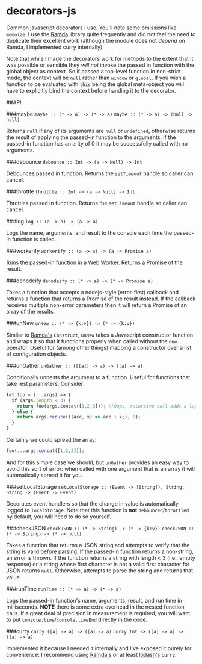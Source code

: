 # decorators-js
Common javascript decorators I use. You'll note some omissions like `memoize`. I use the
[Ramda](http://ramdajs.com/0.18.0/index.html) library quite frequently and did not feel the need to
duplicate their excellent work (although the module does not *depend* on Ramda, I implemented curry
internally).

Note that while I made the decorators work for methods to the extent that it was possible or
sensible they *will not* invoke the passed in function with the global object as context. So if
passed a top-level function in non-strict mode, the context will be `null` rather than `window` or
`global`. If you wish a function to be evaluated with `this` being the global meta-object you will
have to explicitly bind the context before handing it to the decorator.

##API

###maybe
  `maybe :: (* -> a) -> (* -> a)`
  `maybe :: (* -> a) -> (null -> null)`

  Returns `null` if any of its arguments are `null` or `undefined`, otherwise returns the result
  of applying the passed-in function to the arguments. If the passed-in function has an arity of
  0 it may be successfully called with no arguments.

###debounce
  `debounce :: Int -> (a -> Null) -> Int`

  Debounces passed in function. Returns the `setTimeout` handle so caller can cancel.

###throttle
  `throttle :: Int -> (a -> Null) -> Int`

  Throttles passed in function. Returns the `setTimeout` handle so caller can cancel.

###log
  `log :: (a -> a) -> (a -> a)`

  Logs the name, arguments, and result to the console each time the passed-in function is called.

###workerify
  `workerify :: (a -> a) -> (a -> Promise a)`

  Runs the passed-in function in a Web Worker. Returns a Promise of the result.

###denodeify
  `denodeify :: (* -> a) -> (* -> Promise a)`

  Takes a function that accepts a nodejs-style (error-first) callback and returns a function that
  returns a Promise of the result instead. If the callback receives multiple non-error parameters
  then it will return a Promise of an array of the results.

###unNew
  `unNew :: (* -> {k:v}) -> (* -> {k:v})`

  Similar to [Ramda's](http://ramdajs.com/0.18.0/index.html) `Construct`, `unNew` takes a
  Javascript constructor function and wraps it so that it functions properly when called without
  the `new` operator. Useful for (among other things) mapping a constructor over a list of
  configuration objects.

###unGather
  `unGather :: ([[a]] -> a) -> ([a] -> a)`

  Conditionally unnests the argument to a function. Useful for functions that take rest parameters.
  Consider:
  ```javascript
  let foo = (...args) => {
    if (args.length < 3) {
      return foo(args.concat([1,2,3])); //Oops, recursive call adds a layer of nesting!
    } else {
      return args.reduce(((acc, x) => acc + x;), 0);
    }
  }
  ```
  Certainly we could spread the array:
  ```javascript
  foo(...args.concat([1,2,3]));
  ```
  And for this simple case we should, but `unGather` provides an easy way to avoid this sort of
  error: when called with one argument that is an array it will automatically spread it for you.

###setLocalStorage
  `setLocalStorage :: (Event -> [String]), String, String -> (Event -> Event)`

  Decorates event handlers so that the change in value is automatically logged to `localStorage`.
  Note that this function is **not** `debounced`/`throttled` by default, you will need to do so
  yourself.

###checkJSON
  `checkJSON :: (* -> String) -> (* -> {k:v})`
  `checkJSON :: (* -> String) -> (* -> null)`

  Takes a function that returns a JSON string and attempts to verify that the string is valid before
  parsing. If the passed-in function returns a non-string, an error is thrown. If the function
  returns a string with length < 3 (i.e., empty response) or a string whose first character is not
  a valid first character for JSON returns `null`. Otherwise, attempts to parse the string and
  returns that value.

###runTime
  `runTime :: (* -> a) -> (* -> a)`

  Logs the passed-in function's name, arguments, result, and run time in milliseconds. **NOTE**
  there is some extra overhead in the nested function calls. If a great deal of precision in
  measurement is required, you will want to put `console.time`/`console.timeEnd` directly in the
  code.

###curry
  `curry ([a] -> a) -> ([a] -> a)`
  `curry Int -> ([a] -> a) -> ([a] -> a)`

  Implemented it because I needed it internally and I've exposed it purely for convenience: I
  recommend using [Ramda's](http://ramdajs.com/0.18.0/index.html) or at least
  [lodash's](https://lodash.com/) `curry`.
